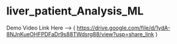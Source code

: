 # liver_patient_Analysis_ML

Demo Video Link Here
--> ( https://drive.google.com/file/d/1ydA-8NJnKueOHFPDFaDr9s88TWdsrg88/view?usp=share_link )
